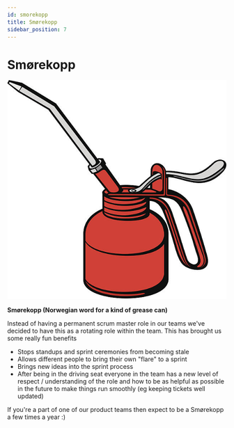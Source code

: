 ```yaml
---
id: smorekopp
title: Smørekopp
sidebar_position: 7
---
```


# Smørekopp

![Smorekopp](/img/smorekopp.jpg)

__Smørekopp (Norwegian word for a kind of grease can)__

Instead of having a permanent scrum master role in our teams we've decided to have this as a rotating role within the team. This has brought us some really fun benefits
- Stops standups and sprint ceremonies from becoming stale
- Allows different people to bring their own "flare" to a sprint
- Brings new ideas into the sprint process
- After being in the driving seat everyone in the team has a new level of respect / understanding of the role and how to be as helpful as possible in the future to make things run smoothly (eg keeping tickets well updated)

If you're a part of one of our product teams then expect to be a Smørekopp a few times a year :)